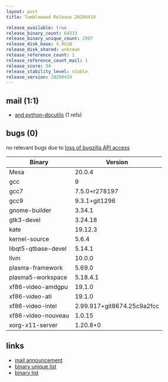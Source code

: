 ```yaml
---
layout: post
title: Tumbleweed Release 20200419

release_available: true
release_binary_count: 64333
release_binary_unique_count: 2907
release_disk_base: 4.9GiB
release_disk_shared: unknown
release_reference_count: 1
release_reference_count_mail: 1
release_score: 94
release_stability_level: stable
release_version: 20200419
---
```


## mail (1:1)

- [and python-docutils](https://lists.opensuse.org/opensuse-factory/2020-04/msg00365.html) (1 refs)

## bugs (0)

<!--more-->

no relevant bugs due to [loss of bugzilla API access](https://bugzilla.opensuse.org/show_bug.cgi?id=1157722)

Binary | Version
--- | ---
Mesa | 20.0.4
gcc | 9
gcc7 | 7.5.0+r278197
gcc9 | 9.3.1+git1296
gnome-builder | 3.34.1
gtk3-devel | 3.24.18
kate | 19.12.3
kernel-source | 5.6.4
libqt5-qtbase-devel | 5.14.1
llvm | 10.0.0
plasma-framework | 5.69.0
plasma5-workspace | 5.18.4.1
xf86-video-amdgpu | 19.1.0
xf86-video-ati | 19.1.0
xf86-video-intel | 2.99.917+git8674.25c9a2fcc
xf86-video-nouveau | 1.0.15
xorg-x11-server | 1.20.8+0

## links

- [mail announcement](https://lists.opensuse.org/opensuse-factory/2020-04/msg00356.html)
- [binary unique list](http://download.opensuse.org/history/20200419/rpm.unique.list)
- [binary list](http://download.opensuse.org/history/20200419/rpm.list)
